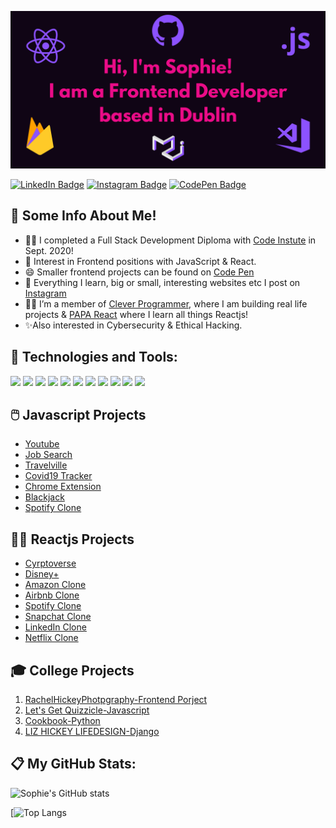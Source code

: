 ![](header.png)

[![LinkedIn Badge](https://img.shields.io/badge/LinkedIn-Profile-informational?style=flat&logo=linkedin&logoColor=white&color=eb0c88)](https://www.linkedin.com/in/sophiehickey/)
[![Instagram Badge](https://img.shields.io/badge/Instagram-Profile-informational?style=flat&logo=instagram&logoColor=white&color=eb0c88)](https://www.instagram.com/irishgirldeveloper/)
[![CodePen Badge](https://img.shields.io/badge/CodePen-Profile-informational?style=flat&logo=codepen&logoColor=white&color=eb0c88)](https://codepen.io/SophH93)

## 👧 **Some Info About Me!**

- 👩‍🎓 I completed a Full Stack Development Diploma with [Code Instute](https://codeinstitute.net/) in Sept. 2020!
- 🙏 Interest in Frontend positions with JavaScript & React.
- 😄 Smaller frontend projects can be found on [Code Pen](https://codepen.io/SophH93)
- 📱 Everything I learn, big or small, interesting websites etc I post on [Instagram](<(https://www.instagram.com/irishgirldeveloper/)>)
- 👩‍💻 I’m a member of [Clever Programmer](https://www.cleverprogrammer.com/), where I am building real life projects & [PAPA React](https://www.papareact.com/) where I learn all things Reactjs!
- ✨Also interested in Cybersecurity & Ethical Hacking.

## 🔧 **Technologies and Tools:**

![](https://img.shields.io/badge/Javascript-informational?style=flat&logo=<LOGO_NAME>&logoColor=white&color=8c52ff)
![](https://img.shields.io/badge/Reactjs-informational?style=flat&logo=<LOGO_NAME>&logoColor=white&color=8c52ff)
![](https://img.shields.io/badge/Material_Ui-informational?style=flat&logo=<LOGO_NAME>&logoColor=white&color=8c52ff)
![](https://img.shields.io/badge/Bootstrap-informational?style=flat&logo=<LOGO_NAME>&logoColor=white&color=8c52ff)
![](https://img.shields.io/badge/Styled_Components-informational?style=flat&logo=<LOGO_NAME>&logoColor=white&color=8c52ff)
![](https://img.shields.io/badge/Firebase-informational?style=flat&logo=<LOGO_NAME>&logoColor=white&color=8c52ff)
![](https://img.shields.io/badge/Python-informational?style=flat&logo=<LOGO_NAME>&logoColor=white&color=8c52ff)
![](https://img.shields.io/badge/APIs-informational?style=flat&logo=<LOGO_NAME>&logoColor=white&color=8c52ff)
![](https://img.shields.io/badge/Git-informational?style=flat&logo=<LOGO_NAME>&logoColor=white&color=8c52ff)
![](https://img.shields.io/badge/Visual_Studio_Code-informational?style=flat&logo=<LOGO_NAME>&logoColor=white&color=8c52ff)
![](https://img.shields.io/badge/Canva-informational?style=flat&logo=<LOGO_NAME>&logoColor=white&color=8c52ff)

## 🖱️ **Javascript Projects**

- [Youtube](https://github.com/SophieH93/youtube)
- [Job Search](https://github.com/SophieH93/SAAS-JobSearch)
- [Travelville](https://github.com/SophieH93/travelvilleMaterialze/blob/master/index.html)
- [Covid19 Tracker](https://github.com/SophieH93/Covid19Tracker)
- [Chrome Extension](https://github.com/SophieH93/chromeExtension)
- [Blackjack](https://github.com/SophieH93/blackjack)
- [Spotify Clone](https://github.com/SophieH93/spotify_clone)

## 👩‍💻 **Reactjs Projects**

- [Cyrptoverse](https://github.com/SophieH93/CryptocurrencyApp)
- [Disney+](https://github.com/SophieH93/DisneyPlus)
- [Amazon Clone](https://github.com/SophieH93/amazonClone2)
- [Airbnb Clone](https://github.com/SophieH93/airbnbClone)
- [Spotify Clone](https://github.com/SophieH93/spotify_clone)
- [Snapchat Clone](https://github.com/SophieH93/snapchatClone)
- [LinkedIn Clone](https://github.com/SophieH93/linkedInClone)
- [Netflix Clone](https://github.com/SophieH93/Netflix-Clone)

## 🎓 **College Projects**

1. [RachelHickeyPhotpgraphy-Frontend Porject](https://sophieh93.github.io/RachelHickeyPhotpgraphy/)
2. [Let's Get Quizzicle-Javascript](https://sophieh93.github.io/letsgetquizzicle/)
3. [Cookbook-Python](http://my-cookbook2020.herokuapp.com/home)
4. [LIZ HICKEY LIFEDESIGN-Django](https://lizhickeylifedesign.herokuapp.com/)

## 📋 **My GitHub Stats:**

![Sophie's GitHub stats](https://github-readme-stats.vercel.app/api?username=SophieH93&show_icons=true&theme=radical)

[![Top Langs](https://github-readme-stats.vercel.app/api/top-langs/?username=SophieH93&layout=compact&show_icons=true&theme=radical)

[website]: sophies-portfolio.herokuapp.com/
[instagram]: https://www.instagram.com/irishgirldeveloper
[linkedin]: https://www.linkedin.com/in/sophiehickey/
[blog]: https://irishgirldeveloper.blogspot.com/
[webdevplaylist]: https://www.youtube.com/playlist?list=PLkwxH9e_vrAJ0WbEsFA9W3I1W-g_BTsbt
[jsplaylist]: https://www.youtube.com/playlist?list=PLkwxH9e_vrALRJKu7wfXby3MKeflhTu6B
[cssplaylist]: https://www.youtube.com/playlist?list=PLkwxH9e_vrALSdvZuEh6gqQdmDoDIoqz4
[reactplaylist]: https://www.youtube.com/playlist?list=PLkwxH9e_vrAK4TdffpxKY3QGyHCpxFcQ0
